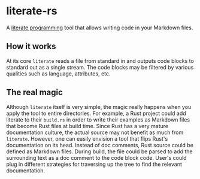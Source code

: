 # literate-rs
A [literate programming](https://en.wikipedia.org/wiki/Literate_programming) tool that allows writing code in your Markdown files.

## How it works
At its core `literate` reads a file from standard in and outputs code blocks to standard out as a single stream.
The code blocks may be filtered by various qualities such as language, attributes, etc.

## The real magic
Although `literate` itself is very simple, the magic really happens when you apply the tool to entire directories.
For example, a Rust project could add literate to their `build.rs` in order to write their examples as Markdown files that become Rust files at build time.
Since Rust has a very mature documentation culture, the actual source may not benefit as much from `literate`.
However, one can easily envision a tool that flips Rust's documentation on its head.
Instead of doc comments, Rust source could be defined as Markdown files.
During build, the file could be parsed to add the surrounding text as a doc comment to the code block code.
User's could plug in different strategies for traversing up the tree to find the relevant documentation.